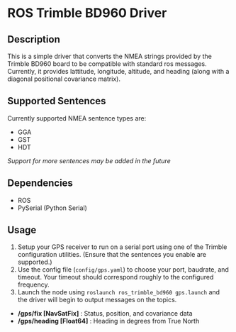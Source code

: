 # ROS Trimble BD960 Driver

## Description
This is a simple driver that converts the NMEA strings provided by the Trimble
BD960 board to be compatible with standard ros messages. Currently, it provides
lattitude, longitude, altitude, and heading (along with a diagonal positional
covariance matrix).

## Supported Sentences
Currently supported NMEA sentence types are:
* GGA
* GST
* HDT

_Support for more sentences may be added in the future_

## Dependencies
* ROS
* PySerial (Python Serial)

## Usage
1. Setup your GPS receiver to run on a serial port using one of the Trimble
configuration utilities. (Ensure that the sentences you enable are supported.)
2. Use the config file (`config/gps.yaml`) to choose your port, baudrate, and
timeout. Your timeout should correspond roughly to the configured frequency.
3. Launch the node using `roslaunch ros_trimble_bd960 gps.launch` and the
driver will begin to output messages on the topics.
  * **/gps/fix [NavSatFix]** : Status, position, and covariance data
  * **/gps/heading [Float64]** : Heading in degrees from True North
